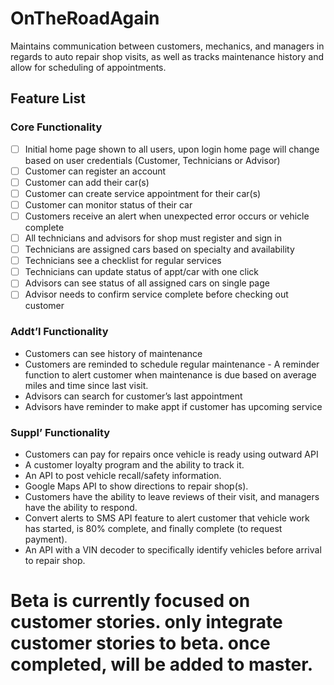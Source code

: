 # OnTheRoadAgain
Maintains communication between customers, mechanics, and managers in regards to auto repair shop visits, as well as tracks maintenance history and allow for scheduling of appointments.

## Feature List
### Core Functionality 
- [ ] Initial home page shown to all users, upon login home page will change based on user credentials (Customer, Technicians or Advisor)
- [ ] Customer can register an account 
- [ ] Customer can add their car(s) 
- [ ] Customer can create service appointment for their car(s)
- [ ] Customer can monitor status of their car 
- [ ] Customers receive an alert when unexpected error occurs or vehicle complete
- [ ] All technicians and advisors for shop must register and sign in  
- [ ] Technicians are assigned cars based on specialty and availability
- [ ] Technicians see a checklist for regular services 
- [ ] Technicians can update status of appt/car with one click 
- [ ] Advisors can see status of all assigned cars on single page 
- [ ] Advisor needs to confirm service complete before checking out customer

### Addt’l Functionality 
* Customers can see history of maintenance 
* Customers are reminded to schedule regular maintenance - A reminder function to alert customer when maintenance is due based on average miles and time since last visit.
* Advisors can search for customer’s last appointment 
* Advisors have reminder to make appt if customer has upcoming service

### Suppl’ Functionality 
* Customers can pay for repairs once vehicle is ready using outward API 
* A customer loyalty program and the ability to track it.
* An API to post vehicle recall/safety information.
* Google Maps API to show directions to repair shop(s).
* Customers have the ability to leave reviews of their visit, and managers have the ability to respond.
* Convert alerts to SMS API feature to alert customer that vehicle work has started, is 80% complete, and finally complete (to request payment).
* An API with a VIN decoder to specifically identify vehicles before arrival to repair shop.

# Beta is currently focused on customer stories. only integrate customer stories to beta. once completed, will be added to master. 
